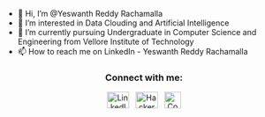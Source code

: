 - 👋 Hi, I’m @Yeswanth Reddy Rachamalla
- 👀 I’m interested in Data Clouding and Artificial Intelligence
- 🌱 I’m currently pursuing Undergraduate in Computer Science and Engineering from Vellore Institute of Technology
- 📫 How to reach me on LinkedIn - Yeswanth Reddy Rachamalla

<h3 align="center">Connect with me:</h3>
<p align="center">
<a href="https://www.linkedin.com/in/yeswanth-reddy-rachamalla/" target="_blank"><img align="center" src="https://raw.githubusercontent.com/rahuldkjain/github-profile-readme-generator/master/src/images/icons/Social/linked-in-alt.svg" alt="LinkedIn" height="30" width="40" /></a>&nbsp;&nbsp;
<a href="https://www.hackerrank.com/YeswanthReddy1?hr_r=1" target="_blank"><img align="center" src="https://raw.githubusercontent.com/rahuldkjain/github-profile-readme-generator/master/src/images/icons/Social/hackerrank.svg" alt="HackerRank" height="30" width="40" /></a>&nbsp;&nbsp;
<a href="https://www.codechef.com/users/yeswanth_07" target="_blank"><img align="center" src="https://avatars.githubusercontent.com/u/11960354?v=4" alt="CodeChef" height="30" width="30" /></a>
</p>
